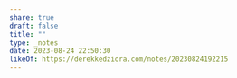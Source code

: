 ```yaml
---
share: true
draft: false
title: ""
type: _notes
date: 2023-08-24 22:50:30
likeOf: https://derekkedziora.com/notes/20230824192215
---
```


